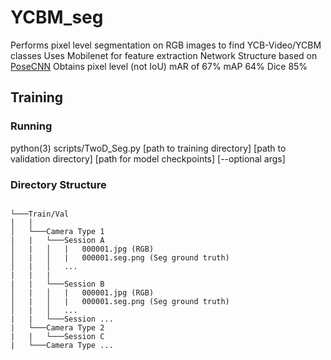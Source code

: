 # YCBM_seg
Performs pixel level segmentation on RGB images to find YCB-Video/YCBM classes
Uses Mobilenet for feature extraction
Network Structure based on [PoseCNN](https://arxiv.org/pdf/1711.00199.pdf)
Obtains pixel level (not IoU) mAR of 67% mAP 64% Dice 85%

## Training

### Running
python(3) scripts/TwoD_Seg.py [path to training directory] [path to validation directory] [path for model checkpoints] [--optional args]
### Directory Structure
```

└───Train/Val
│   │
│   └───Camera Type 1
|   |   └───Session A
│   |   │   |   000001.jpg (RGB)
│   |   │   |   000001.seg.png (Seg ground truth)
│   |   │   ...
|   |   |  
|   |   └───Session B
│   |   │   |   000001.jpg (RGB)
│   |   │   |   000001.seg.png (Seg ground truth)
│   |   │   ...
|   |   └───Session ...
|   └───Camera Type 2
|   |   └───Session C
|   └───Camera Type ...
```
